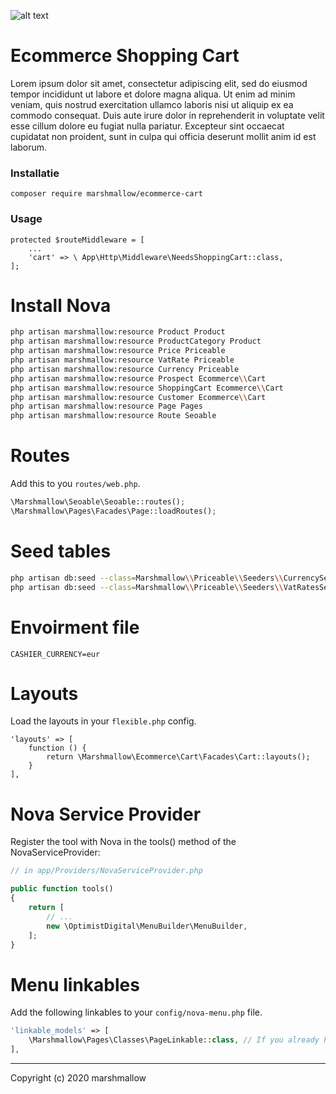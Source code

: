 ![alt text](https://cdn.marshmallow-office.com/media/images/logo/marshmallow.transparent.red.png "marshmallow.")

# Ecommerce Shopping Cart
Lorem ipsum dolor sit amet, consectetur adipiscing elit, sed do eiusmod tempor incididunt ut labore et dolore magna aliqua. Ut enim ad minim veniam, quis nostrud exercitation ullamco laboris nisi ut aliquip ex ea commodo consequat. Duis aute irure dolor in reprehenderit in voluptate velit esse cillum dolore eu fugiat nulla pariatur. Excepteur sint occaecat cupidatat non proident, sunt in culpa qui officia deserunt mollit anim id est laborum.

### Installatie
```
composer require marshmallow/ecommerce-cart
```

### Usage
```
protected $routeMiddleware = [
	...
    'cart' => \ App\Http\Middleware\NeedsShoppingCart::class,
];
```


# Install Nova
```bash
php artisan marshmallow:resource Product Product
php artisan marshmallow:resource ProductCategory Product
php artisan marshmallow:resource Price Priceable
php artisan marshmallow:resource VatRate Priceable
php artisan marshmallow:resource Currency Priceable
php artisan marshmallow:resource Prospect Ecommerce\\Cart
php artisan marshmallow:resource ShoppingCart Ecommerce\\Cart
php artisan marshmallow:resource Customer Ecommerce\\Cart
php artisan marshmallow:resource Page Pages
php artisan marshmallow:resource Route Seoable
```

# Routes
Add this to you `routes/web.php`.
```php
\Marshmallow\Seoable\Seoable::routes();
\Marshmallow\Pages\Facades\Page::loadRoutes();
```

# Seed tables
```bash
php artisan db:seed --class=Marshmallow\\Priceable\\Seeders\\CurrencySeeder
php artisan db:seed --class=Marshmallow\\Priceable\\Seeders\\VatRatesSeeder
```

# Envoirment file
```env
CASHIER_CURRENCY=eur
```

# Layouts
Load the layouts in your `flexible.php` config.
```
'layouts' => [
    function () {
        return \Marshmallow\Ecommerce\Cart\Facades\Cart::layouts();
    }
],
```

# Nova Service Provider
Register the tool with Nova in the tools() method of the NovaServiceProvider:
```php
// in app/Providers/NovaServiceProvider.php

public function tools()
{
    return [
        // ...
        new \OptimistDigital\MenuBuilder\MenuBuilder,
    ];
}
```

# Menu linkables
Add the following linkables to your `config/nova-menu.php` file.
```php
'linkable_models' => [
    \Marshmallow\Pages\Classes\PageLinkable::class, // If you already have a link to your page resource, you dont need this one.
],
```


- - -

Copyright (c) 2020 marshmallow
